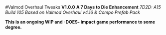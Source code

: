 #Valmod Overhaul Tweaks 
**V1.0.0**
 **A 7 Days to Die Enhancement**
 *7D2D: A15 Build 105
 Based on Valmod Overhaul v4.16 & Compo Prefab Pack*

**This is an ongoing WIP and -DOES- impact game performance to some degree.**
